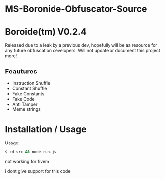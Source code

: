 # MS-Boronide-Obfuscator-Source
# Boroide(tm) V0.2.4

Released due to a leak by a previous dev, hopefully will be aa resource for any future obfuscation developers.
Will not update or document this project more!

## Feautures
* Instruction Shuffle
* Constant Shuffle
* Fake Constants
* Fake Code
* Anti Tamper
* Meme strings

# Installation / Usage

Usage:
```bash
$ cd src && node run.js
```
not working for fivem

i dont give support for this code
